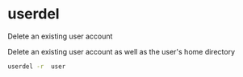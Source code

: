 # userdel

Delete an existing user account

Delete an existing user account as well as the user's home directory
```sh
userdel -r  user
```

[userdel -&#114;]:              #userdel                       '```&#10;$ userdel -r&#10;```&#10;Delete `$USER` as well as home directory&#10;Haeder, Adam. _LPI Linux Certification in a Nutshell_. 2010.: 324'

